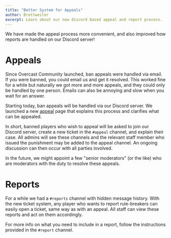 ```yaml
---
title: "Better System for Appeals"
author: Brottweiler
excerpt: Learn about our new discord based appeal and report process.
---
```


We have made the appeal process more convenient, and also improved how reports are handled on our Discord server!

# Appeals

Since Overcast Community launched, ban appeals were handled via email. If you were banned, you could email us and get it resolved. This worked fine for a while but naturally we got more and more appeals, and they could only be handled by one person. Emails can also be annoying and slow when you wait for an answer.

Starting today, ban appeals will be handled via our Discord server. We launched a new [appeal](https://oc.tc/appeal/) page that explains this process and clarifies what can be appealed.

In short, banned players who wish to appeal will be asked to join our Discord server, create a new ticket in the `#appeal` channel, and explain their case. All admins will see these channels and the relevant staff member who issued the punishment may be added to the appeal channel. An ongoing discussion can then occur with all parties involved.

In the future, we might appoint a few "senior moderators" (or the like) who are moderators with the duty to resolve these appeals.

# Reports

For a while we had a `#reports` channel with hidden message history. With the new ticket system, any player who wants to report rule-breakers can easily open a ticket, same way as with an appeal. All staff can view these reports and act on them accordingly.

For more info on what you need to include in a report, follow the instructions provided in the `#report` channel.
